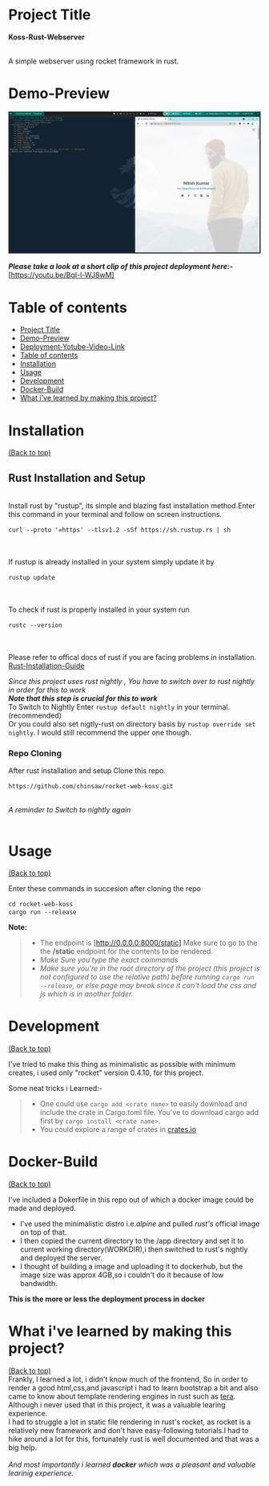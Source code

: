 
# Project Title #
**Koss-Rust-Webserver**

<br />A simple webserver using rocket framework in rust.<br />

# Demo-Preview #
<a name="deployment-video"></a>
![alt text](https://github.com/chinsaw/rocket-web-koss/blob/master/koss-project2.png?raw=true)

***Please take a look at a short clip of this project deployment here:-*** [https://youtu.be/BqI-l-WJ8wM]

# Table of contents

- [Project Title](#project-title)
- [Demo-Preview](#demo-preview)
- [Deployment-Yotube-Video-Link](#deployment-video)
- [Table of contents](#table-of-contents)
- [Installation](#installation)
- [Usage](#usage)
- [Development](#development)
- [Docker-Build](#docker)
- [What i've learned by making this project?](#learnings)

# Installation
[(Back to top)](#table-of-contents)

## Rust Installation and Setup ##
<br />Install rust by "rustup", its simple and blazing fast installation method.Enter this command in your terminal and
follow on screen instructions.
<br />

```
curl --proto '=https' --tlsv1.2 -sSf https://sh.rustup.rs | sh
```
<br /><br /> If rustup is already installed in your system simply update it by 
<br />
```
rustup update
```
<br /><br /> To check if rust is properly installed in your system run
<br />
```
rustc --version
```
<br /><br />
Please refer to offical docs of rust if you are facing problems in installation.
[Rust-Installation-Guide](https://www.rust-lang.org/tools/install)

*Since this project uses rust nightly , You have to switch over to rust nightly in order for this to work*
<br />*__Note that this step is crucial for this to work__*
<br /> To Switch to Nightly Enter ```rustup default nightly``` in your terminal.(recommended)
<br /> Or you could also set nigtly-rust on directory basis by `rustup override set nightly`. I would still recommend the upper one though.

### Repo Cloning ###

After rust installation and setup Clone this repo.
<br />
```
https://github.com/chinsaw/rocket-web-koss.git
```
<br />*A reminder to Switch to nightly again*
<br /><br />



# Usage
[(Back to top)](#table-of-contents)

Enter these commands in succesion after cloning the repo
```
cd rocket-web-koss
cargo run --release

```


**Note:**
> - The endpoint is [http://0.0.0.0:8000/static] Make sure to go to the the **/static** endpoint for the contents to be rendered.
> - *Make Sure you type the exact commands*
> - *Make sure you're in the root directory of the project (this project is not configured to use the relative path) before running `cargo run --release`, or else page may break since it can't load the css and js which is in another folder.*

# Development
[(Back to top)](#table-of-contents)

I've tried to make this thing as minimalistic as possible with minimum creates, i used only "rocket" version 0.4.10, for this project.

Some neat tricks i Learned:-
> - One could use `cargo add <crate name>` to easily download and include the crate in Cargo.toml file.
  You've to download cargo add first by `cargo install <crate name>`.
> - You could explore a range of crates in [crates.io](crates.io)

<a name="docker"></a>
# Docker-Build
[(Back to top)](#table-of-contents)

I've included a Dokerfile in this repo out of which a docker image could be made and deployed.
<br />
* I've used the minimalistic distro i.e.*alpine* and pulled *rust's* official image on top of that.
* I then copied the current directory to the /app directory and set it to current working directory(WORKDIR),i then switched to rust's nightly and deployed the server.
* I thought of building a image and uploading it to dockerhub, but the image size was approx 4GB,so i couldn't do it because of low bandwidth.

**This is the more or less the deployment process in docker**


<a name="learnings"></a>
# What i've learned by making this project?
[(Back to top)](#table-of-contents)
</br>
Frankly, I learned a lot, i didn't know much of the frontend,
So in order to render a good html,css,and javascript i had to learn bootstrap a bit and also came to know about 
template rendering engines in rust such as [tera](https://tera.netlify.app/).<br />
Although i never used that in this project, it was a valuable learing experience.
<br />I had to struggle a lot in static file rendering in rust's rocket, as rocket is a relatively new framework and don't have easy-following tutorials.I had to hike around a lot for this, fortunately rust is well documented and that was a big help.
<br /><br />
*And most importantly i learned **docker** which was a pleasant and valuable learinig experience.*



